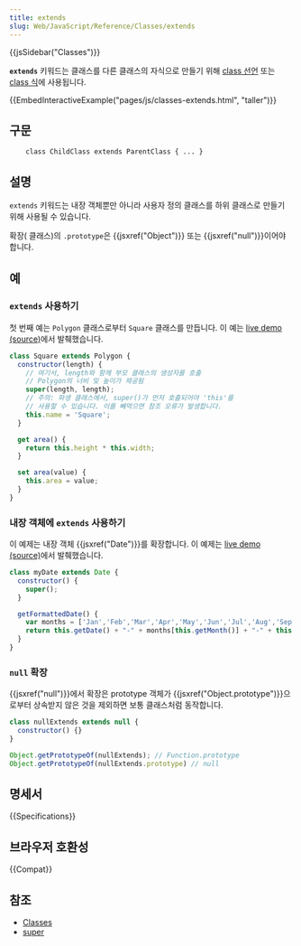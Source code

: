 ```yaml
---
title: extends
slug: Web/JavaScript/Reference/Classes/extends
---
```

{{jsSidebar("Classes")}}

**`extends`** 키워드는 클래스를 다른 클래스의 자식으로 만들기 위해 [class 선언](/ko/docs/Web/JavaScript/Reference/Statements/class) 또는 [class 식](/ko/docs/Web/JavaScript/Reference/Operators/class)에 사용됩니다.

{{EmbedInteractiveExample("pages/js/classes-extends.html", "taller")}}

## 구문

```
    class ChildClass extends ParentClass { ... }
```

## 설명

`extends` 키워드는 내장 객체뿐만 아니라 사용자 정의 클래스를 하위 클래스로 만들기 위해 사용될 수 있습니다.

확장( 클래스)의 `.prototype`은 {{jsxref("Object")}} 또는 {{jsxref("null")}}이어야 합니다.

## 예

### `extends` 사용하기

첫 번째 예는 `Polygon` 클래스로부터 `Square` 클래스를 만듭니다. 이 예는 [live demo](https://googlechrome.github.io/samples/classes-es6/index.html) [(source)](https://github.com/GoogleChrome/samples/blob/gh-pages/classes-es6/index.html)에서 발췌했습니다.

```js
class Square extends Polygon {
  constructor(length) {
    // 여기서, length와 함께 부모 클래스의 생성자를 호출
    // Polygon의 너비 및 높이가 제공됨
    super(length, length);
    // 주의: 파생 클래스에서, super()가 먼저 호출되어야 'this'를
    // 사용할 수 있습니다. 이를 빼먹으면 참조 오류가 발생합니다.
    this.name = 'Square';
  }

  get area() {
    return this.height * this.width;
  }

  set area(value) {
    this.area = value;
  }
}
```

### 내장 객체에 `extends` 사용하기

이 예제는 내장 객체 {{jsxref("Date")}}를 확장합니다. 이 예제는 [live demo](https://googlechrome.github.io/samples/classes-es6/index.html) [(source)](https://github.com/GoogleChrome/samples/blob/gh-pages/classes-es6/index.html)에서 발췌했습니다.

```js
class myDate extends Date {
  constructor() {
    super();
  }

  getFormattedDate() {
    var months = ['Jan','Feb','Mar','Apr','May','Jun','Jul','Aug','Sep','Oct','Nov','Dec'];
    return this.getDate() + "-" + months[this.getMonth()] + "-" + this.getFullYear();
  }
}
```

### `null` 확장

{{jsxref("null")}}에서 확장은 prototype 객체가 {{jsxref("Object.prototype")}}으로부터 상속받지 않은 것을 제외하면 보통 클래스처럼 동작합니다.

```js
class nullExtends extends null {
  constructor() {}
}

Object.getPrototypeOf(nullExtends); // Function.prototype
Object.getPrototypeOf(nullExtends.prototype) // null
```

## 명세서

{{Specifications}}

## 브라우저 호환성

{{Compat}}

## 참조

- [Classes](/ko/docs/Web/JavaScript/Reference/Classes)
- [super](/ko/docs/Web/JavaScript/Reference/Operators/super)
